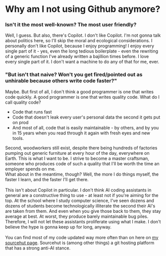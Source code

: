 # Why am I not using Github anymore?
### Isn't it the most well-known? The most user friendly?

Well, I guess.
But also, there's Copilot. I don't like Copilot.
I'm not gonna talk about politics here, so I'll skip the moral and ecological considerations.
I personally don't like Copilot, because I enjoy programming! I enjoy every single part of it - yes, even the long tedious boilerplate - even the rewriting of a generic function I've already written a bajillion times before. I love every single part of it. I don't want a machine to do any of that for me, ever.

### "But isn't that naive? Won't you get fired/pointed out as unhirable because others write code faster?"
Maybe.
But first of all, I don't think a good programmer is one that writes code quickly. A good programmer is one that writes quality code.
What do I call quality code?
- Code that runs fast
- Code that doesn't leak every user's personal data the second it gets put on prod
- And most of all, code that is easily maintainable - by others, and by you in 15 years when you read through it again with fresh eyes and new tools.

Second, woodworkers still exist, despite there being hundreds of factories pumping out generic furniture at every hour of the day, everywhere on Earth.
This is what I want to be. I strive to become a master craftsman, someone who produces code of such a quality that I'll be worth the time an employer spends on me.
\
What about in the meantime, though?
Well, the more I do things myself, the faster I learn, and the faster I'll get there.
\
\
This isn't about Copilot in particular. I don't think AI coding assistants in general are a constructive thing to use - at least not if you're aiming for the top.
At the school where I study computer science, I've seen dozens and dozens of students become technologically illiterate the second their AI's are taken from them.
And even when you give those back to them, they stay average at best. At worst, they produce barely maintainable bug piles.
\
Therefore, I will not let these assistants proliferate using what I make.
I don't believe the hype is gonna keep up for long, anyway.
\
\
You can find most of my code updated way more often than on here on [my sourcehut page](https://git.sr.ht/~ae7th).
Sourcehut is (among other things) a git hosting platform that has a strong anti-AI stance.
